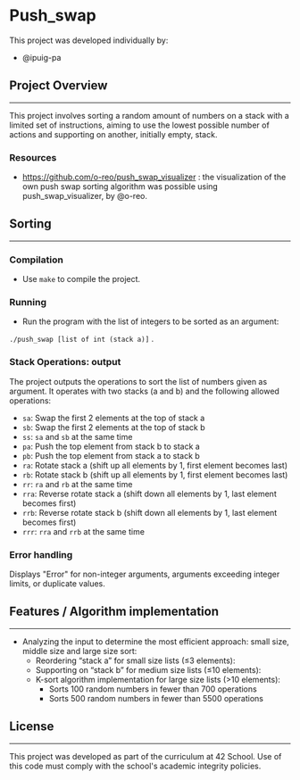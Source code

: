 # Push_swap

This project was developed individually by:

- @ipuig-pa

## Project Overview

---

This project involves sorting a random amount of numbers on a stack with a limited set of instructions, aiming to use the lowest possible number of actions and supporting on another, initially empty, stack.  

### Resources

- https://github.com/o-reo/push_swap_visualizer : the visualization of the own push swap sorting algorithm was possible using push_swap_visualizer, by @o-reo.

## Sorting

---

### Compilation

- Use `make` to compile the project.

### Running

- Run the program with the list of integers to be sorted as an argument:

`./push_swap [list of int (stack a)]` .

### Stack Operations: output

The project outputs the operations to sort the list of numbers given as argument. It operates with two stacks (a and b) and the following allowed operations:

- `sa`: Swap the first 2 elements at the top of stack a
- `sb`: Swap the first 2 elements at the top of stack b
- `ss`: `sa` and `sb` at the same time
- `pa`: Push the top element from stack b to stack a
- `pb`: Push the top element from stack a to stack b
- `ra`: Rotate stack a (shift up all elements by 1, first element becomes last)
- `rb`: Rotate stack b (shift up all elements by 1, first element becomes last)
- `rr`: `ra` and `rb` at the same time
- `rra`: Reverse rotate stack a (shift down all elements by 1, last element becomes first)
- `rrb`: Reverse rotate stack b (shift down all elements by 1, last element becomes first)
- `rrr`: `rra` and `rrb` at the same time

### **Error handling**

Displays "Error" for non-integer arguments, arguments exceeding integer limits, or duplicate values.

## Features / Algorithm implementation

---

- Analyzing the input to determine the most efficient approach: small size, middle size and large size sort:
    - Reordering “stack a” for small size lists  (≤3 elements):
    - Supporting on “stack b”  for medium size lists  (≤10 elements):
    - K-sort algorithm implementation for large size lists  (>10 elements):
        - Sorts 100 random numbers in fewer than 700 operations
        - Sorts 500 random numbers in fewer than 5500 operations

## License

---

This project was developed as part of the curriculum at 42 School. Use of this code must comply with the school's academic integrity policies.
